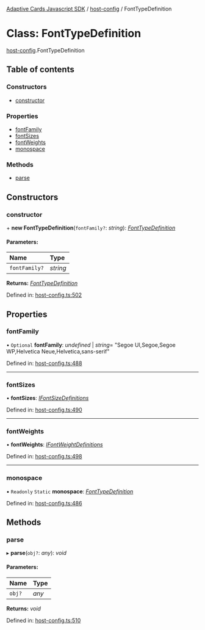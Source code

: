 [Adaptive Cards Javascript SDK](../README.md) / [host-config](../modules/host_config.md) / FontTypeDefinition

# Class: FontTypeDefinition

[host-config](../modules/host_config.md).FontTypeDefinition

## Table of contents

### Constructors

- [constructor](host_config.fonttypedefinition.md#constructor)

### Properties

- [fontFamily](host_config.fonttypedefinition.md#fontfamily)
- [fontSizes](host_config.fonttypedefinition.md#fontsizes)
- [fontWeights](host_config.fonttypedefinition.md#fontweights)
- [monospace](host_config.fonttypedefinition.md#monospace)

### Methods

- [parse](host_config.fonttypedefinition.md#parse)

## Constructors

### constructor

\+ **new FontTypeDefinition**(`fontFamily?`: *string*): [*FontTypeDefinition*](host_config.fonttypedefinition.md)

#### Parameters:

Name | Type |
:------ | :------ |
`fontFamily?` | *string* |

**Returns:** [*FontTypeDefinition*](host_config.fonttypedefinition.md)

Defined in: [host-config.ts:502](https://github.com/microsoft/AdaptiveCards/blob/0938a1f10/source/nodejs/adaptivecards/src/host-config.ts#L502)

## Properties

### fontFamily

• `Optional` **fontFamily**: *undefined* \| *string*= "Segoe UI,Segoe,Segoe WP,Helvetica Neue,Helvetica,sans-serif"

Defined in: [host-config.ts:488](https://github.com/microsoft/AdaptiveCards/blob/0938a1f10/source/nodejs/adaptivecards/src/host-config.ts#L488)

___

### fontSizes

• **fontSizes**: [*IFontSizeDefinitions*](../interfaces/host_config.ifontsizedefinitions.md)

Defined in: [host-config.ts:490](https://github.com/microsoft/AdaptiveCards/blob/0938a1f10/source/nodejs/adaptivecards/src/host-config.ts#L490)

___

### fontWeights

• **fontWeights**: [*IFontWeightDefinitions*](../interfaces/host_config.ifontweightdefinitions.md)

Defined in: [host-config.ts:498](https://github.com/microsoft/AdaptiveCards/blob/0938a1f10/source/nodejs/adaptivecards/src/host-config.ts#L498)

___

### monospace

▪ `Readonly` `Static` **monospace**: [*FontTypeDefinition*](host_config.fonttypedefinition.md)

Defined in: [host-config.ts:486](https://github.com/microsoft/AdaptiveCards/blob/0938a1f10/source/nodejs/adaptivecards/src/host-config.ts#L486)

## Methods

### parse

▸ **parse**(`obj?`: *any*): *void*

#### Parameters:

Name | Type |
:------ | :------ |
`obj?` | *any* |

**Returns:** *void*

Defined in: [host-config.ts:510](https://github.com/microsoft/AdaptiveCards/blob/0938a1f10/source/nodejs/adaptivecards/src/host-config.ts#L510)
